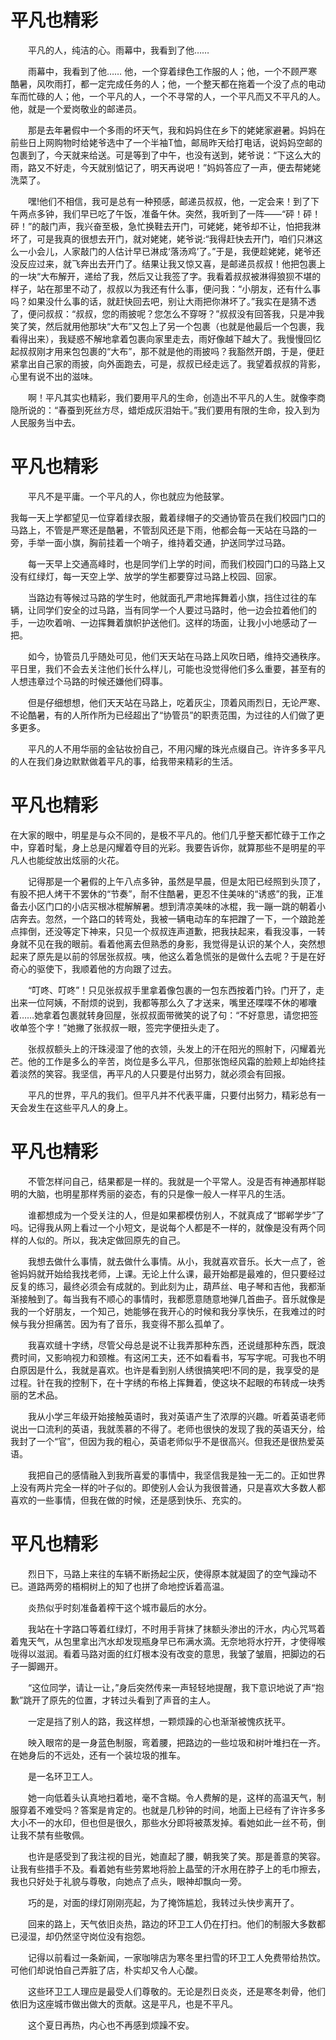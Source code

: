 
# 平凡也精彩
　　平凡的人，纯洁的心。雨幕中，我看到了他……

　　雨幕中，我看到了他…… 他，一个穿着绿色工作服的人；他，一个不顾严寒酷暑，风吹雨打，都一定完成任务的人；他，一个整天都在拖着一个没了点的电动车而忙碌的人；他，一个平凡的人，一个不寻常的人，一个平凡而又不平凡的人。他，就是一个爱岗敬业的邮递员。

　　那是去年暑假中一个多雨的坏天气，我和妈妈住在乡下的姥姥家避暑。妈妈在前些日上网购物时给姥爷选中了一个半袖T恤，邮局昨天给打电话，说妈妈空邮的包裹到了，今天就来给送。可是等到了中午，也没有送到，姥爷说：“下这么大的雨，路又不好走，今天就别惦记了，明天再说吧！”妈妈答应了一声，便去帮姥姥洗菜了。

　　嘿!他们不相信，我可是总有一种预感，邮递员叔叔，他，一定会来！到了下午两点多钟，我们早已吃了午饭，准备午休。突然，我听到了一阵——“砰！砰！砰！”的敲门声，我兴奋至极，急忙换鞋去开门，可姥姥，姥爷却不让，怕把我淋坏了，可是我真的很想去开门，就对姥姥，姥爷说:“我得赶快去开门，咱们只淋这么一小会儿，人家敲门的人估计早已淋成‘落汤鸡’了。”于是，我便趁姥姥，姥爷还没反应过来，就飞奔出去开门了。结果让我又惊又喜，是邮递员叔叔！他把包裹上的一块“大布解开，递给了我，然后又让我签了字。我看着叔叔被淋得狼狈不堪的样子，站在那里不动了，叔叔以为我还有什么事，便问我：“小朋友，还有什么事吗？如果没什么事的话，就赶快回去吧，别让大雨把你淋坏了。”我实在是猜不透了，便问叔叔：“叔叔，您的雨披呢？您怎么不穿呀？”叔叔没有回答我，只是冲我笑了笑，然后就用他那块“大布”又包上了另一个包裹（也就是他最后一个包裹，我看得出来），我疑惑不解地拿着包裹向家里走去，雨好像越下越大了。我慢慢回忆起叔叔刚才用来包包裹的“大布”，那不就是他的雨披吗？我豁然开朗，于是，便赶紧拿出自己家的雨披，向外面跑去，可是，叔叔已经走远了。我望着叔叔的背影，心里有说不出的滋味。

　　啊！平凡其实也精彩，我们要用平凡的生命，创造出不平凡的人生。就像李商隐所说的：“春蚕到死丝方尽，蜡炬成灰泪始干。”我们要用有限的生命，投入到为人民服务当中去。
   
# 平凡也精彩

　　平凡不是平庸。一个平凡的人，你也就应为他鼓掌。
   
   我每一天上学都望见一位穿着绿衣服，戴着绿帽子的交通协管员在我们校园门口的马路上，不管是严寒还是酷暑，不管刮风还是下雨，他都会每一天站在马路的一旁，手举一面小旗，胸前挂着一个哨子，维持着交通，护送同学过马路。

　　每一天早上交通高峰时，也是同学们上学的时间，而我们校园门口的马路上又没有红绿灯，每一天空上学、放学的学生都要穿过马路上校园、回家。

　　当路边有等候过马路的学生时，他就面孔严肃地挥舞着小旗，挡住过往的车辆，让同学们安全的过马路，当有同学一个人要过马路时，他一边会拉着他们的手，一边吹着哨、一边挥舞着旗帜护送他们。这样的场面，让我小小地感动了一把。

　　如今，协管员几乎随处可见，他们天天站在马路上风吹日晒，维持交通秩序。平日里，我们不会去关注他们长什么样儿，可能也没觉得他们多么重要，甚至有的人想违章过个马路的时候还嫌他们碍事。

　　但是仔细想想，他们天天站在马路上，吃着灰尘，顶着风雨烈日，无论严寒、不论酷暑，有的人所作所为已经超出了“协管员”的职责范围，为过往的人们做了更多更多。

　　平凡的人不用华丽的金钻妆扮自己，不用闪耀的珠光点缀自己。许许多多平凡的人在我们身边默默做着平凡的事，给我带来精彩的生活。
  
# 平凡也精彩
  
   在大家的眼中，明星是与众不同的，是极不平凡的。他们几乎整天都忙碌于工作之中，穿着时髦，身上总是闪耀着夺目的光彩。我要告诉你，就算那些不是明星的平凡人也能绽放出炫丽的火花。

　　记得那是一个暑假的上午八点多钟，虽然是早晨，但是太阳已经照到头顶了，有股不把人烤干不罢休的“节奏”，耐不住酷暑，更忍不住美味的“诱惑”的我，正准备去小区门口的小店买根冰棍解解暑。想到清凉美味的冰棍，我一蹦一跳的朝着小店奔去。忽然，一个路口的转弯处，我被一辆电动车的车把蹭了一下，一个踉跄差点摔倒，还没等定下神来，只见一个叔叔连声道歉，把我扶起来，看我没事，一转身就不见在我的眼前。看着他离去但熟悉的身影，我觉得是认识的某个人，突然想起来了原先是以前的邻居张叔叔。咦，他这么着急慌张的是做什么去呢？于是在好奇心的驱使下，我顺着他的方向跟了过去。

　　“叮咚、叮咚”！只见张叔叔手里拿着像包裹的一包东西按着门铃。门开了，走出来一位阿姨，不耐烦的说到，我都等那么久了才送来，嘴里还喋喋不休的嘟囔着……她拿着包裹就转身回屋，张叔叔面带微笑的说了句：“不好意思，请您把签收单签个字！”她撇了张叔叔一眼，签完字便扭头走了。

　　张叔叔额头上的汗珠浸湿了他的衣领，头发上的汗在阳光的照射下，闪耀着光芒。他的工作是多么的辛苦，岗位是多么平凡，但那张饱经风霜的脸颊上却始终挂着淡然的笑容。我坚信，再平凡的人只要是付出努力，就必须会有回报。

　　平凡的世界，平凡的我们。但平凡并不代表平庸，只要付出努力，精彩总有一天会发生在这些平凡人的身上。
  
# 平凡也精彩
  
　　不管怎样问自己，结果都是一样的。我就是一个平常人。没是否有神通那样聪明的大脑，也明星那样秀丽的姿态，有的只是像一般人一样平凡的生活。

　　谁都想成为一个受关注的人，但是如果都模仿别人，不就真成了“邯郸学步”了吗。记得我从网上看过一个小短文，是说每个人都是不一样的，就像是没有两个同样的人似的。所以，我决定做回原先的自己。

　　我想去做什么事情，就去做什么事情。从小，我就喜欢音乐。长大一点了，爸爸妈妈就开始给我找老师，上课。无论上什么课，最开始都是最难的，但只要经过反复的练习，最终必须会有成就的。到此刻为止，葫芦丝、电子琴和吉他，我都渐渐接触到了。每当我有不顺心的事情时，我都愿意随意地弹几首曲子。音乐就像是我的一个好朋友，一个知己，她能够在我开心的时候和我分享快乐，在我难过的时候与我分担痛苦。因为有了音乐，我变得不那么孤单了。

　　我喜欢缝十字绣，尽管父母总是说不让我弄那种东西，还说缝那种东西，既浪费时间，又影响视力和颈椎。有这闲工夫，还不如看看书，写写字呢。可我也不明白原因是什么，我就是喜欢。也许是看到别人绣很搞笑吧!不同的是，我享受的是过程。针在我的控制下，在十字绣的布格上挥舞着，使这块不起眼的布转成一块秀丽的艺术品。

　　我从小学三年级开始接触英语时，我对英语产生了浓厚的兴趣。听着英语老师说出一口流利的英语，我就羡慕的不得了。老师也很快的发现了我的英语天分，给我封了一个“官”，但因为我的粗心，英语老师似乎不是很高兴。但我还是很热爱英语。

　　我把自己的感情融入到我所喜爱的事情中，我坚信我是独一无二的。正如世界上没有两片完全一样的叶子似的。即使别人会认为我很普通，只是喜欢大多数人都喜欢的一些事情，但我在做的时候，还是感到快乐、充实的。
  
# 平凡也精彩
  
　　烈日下，马路上来往的车辆不断扬起尘灰，使得原本就凝固了的空气躁动不已。道路两旁的梧桐树上的知了也拼了命地控诉着高温。

　　炎热似乎时刻准备着榨干这个城市最后的水分。

　　我站在十字路口等着红绿灯，不时用手背抹了抹额头渗出的汗水，内心咒骂着着鬼天气，从包里拿出汽水却发现瓶身早已布满水滴。无奈地将水拧开，才使得喉咙得以滋润。看着马路对面的红灯根本没有改变的意思，我皱了皱眉，把脚边的石子一脚踢开。

　　“这位同学，请让一让，”身后突然传来一声轻轻地提醒，我下意识地说了声“抱歉”跳开了原先的位置，才转过头看到了声音的主人。

　　一定是挡了别人的路，我这样想，一颗烦躁的心也渐渐被愧疚抚平。

　　映入眼帘的是一身蓝色制服，弯着腰，把路边的一些垃圾和树叶堆扫在一齐。在她身后的不远处，还有一个装垃圾的推车。

　　是一名环卫工人。

　　她一向低着头认真地扫着地，毫不含糊。令人费解的是，这样的高温天气，制服穿着不难受吗？答案是肯定的。也就是几秒钟的时间，地面上已经有了许许多多大小不一的水印，但也但是很久，那些水分即将被蒸发掉。看她如此一丝不苟，倒让我不禁有些敬佩。

　　也许是感受到了我注视的目光，她直起了腰，朝我笑了笑。那是善意的笑容。让我有些措手不及。看着她有些劳累地将脸上晶莹的汗水用在脖子上的毛巾擦去，我也只好处于礼貌与尊敬，向她点了点头，眼神却飘向一旁。

　　巧的是，对面的绿灯刚刚亮起，为了掩饰尴尬，我转过头快步离开了。

　　回来的路上，天气依旧炎热，路边的环卫工人仍在打扫。他们的制服大多数都已浸湿，却仍然坚守岗位没有抱怨。

　　记得以前看过一条新闻，一家咖啡店为寒冬里扫雪的环卫工人免费带给热饮。可他们却说怕自己弄脏了店，朴实却又令人心酸。

　　这些环卫工人理应是最受人们尊敬的。无论是烈日炎炎，还是寒冬刺骨，他们依旧为这座城市做出做大的贡献。这是平凡，也是不平凡。

　　这个夏日再热，内心也不再感到烦躁不安。
